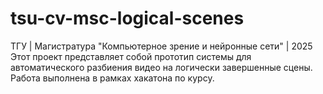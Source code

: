 # tsu-cv-msc-logical-scenes
ТГУ | Магистратура "Компьютерное зрение и нейронные сети" | 2025  Этот проект представляет собой прототип системы для автоматического разбиения видео на логически завершенные сцены. Работа выполнена в рамках хакатона по курсу.
